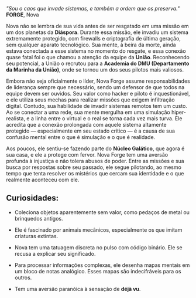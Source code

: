 *"Sou o caos que invade sistemas, e também a ordem que os preserva."*  
**FORGE**, Nova

Nova não se lembra de sua vida antes de ser resgatado em uma missão em um dos planetas da **Diáspora**. Durante essa missão, ele invadiu um sistema extremamente protegido, com firewalls e criptografia de última geração, sem qualquer aparato tecnológico. Sua mente, à beira da morte, ainda estava conectada a esse sistema no momento do resgate, e essa conexão quase fatal foi o que chamou a atenção da equipe da **União**. Reconhecendo seu potencial, a União o recrutou para a **Academia do DMU (Departamento da Marinha da União)**, onde se tornou um dos seus pilotos mais valiosos.

Embora não seja oficialmente o líder, Nova Forge assume responsabilidades de liderança sempre que necessário, sendo um defensor de que todos na equipe devem ser ouvidos. Seu valor como hacker e piloto é inquestionável, e ele utiliza seus mechas para realizar missões que exigem infiltração digital. Contudo, sua habilidade de invadir sistemas remotos tem um custo. Ao se conectar a uma rede, sua mente mergulha em uma simulação hiper-realista, e a linha entre o virtual e o real se torna cada vez mais turva. Ele acredita que a conexão prolongada com aquele sistema altamente protegido — especialmente em seu estado crítico — é a causa de sua confusão mental entre o que é simulação e o que é realidade.

Aos poucos, ele sentiu-se fazendo parte do **Núcleo Galático**, que agora é sua casa, e ele a protege com fervor. Nova Forge tem uma aversão profunda à injustiça e não tolera abusos de poder. Entre as missões e sua busca por respostas sobre seu passado, ele segue pilotando, ao mesmo tempo que tenta resolver os mistérios que cercam sua identidade e o que realmente aconteceu com ele.

## Curiosidades:

* Coleciona objetos aparentemente sem valor, como pedaços de metal ou brinquedos antigos.

* Ele é fascinado por animais mecânicos, especialmente os que imitam criaturas extintas.

* Nova tem uma tatuagem discreta no pulso com código binário. Ele se recusa a explicar seu significado.

* Para processar informações complexas, ele desenha mapas mentais em um bloco de notas analógico. Esses mapas são indecifráveis para os outros.

* Tem uma aversão paranóica à sensação de **déjà vu**.
